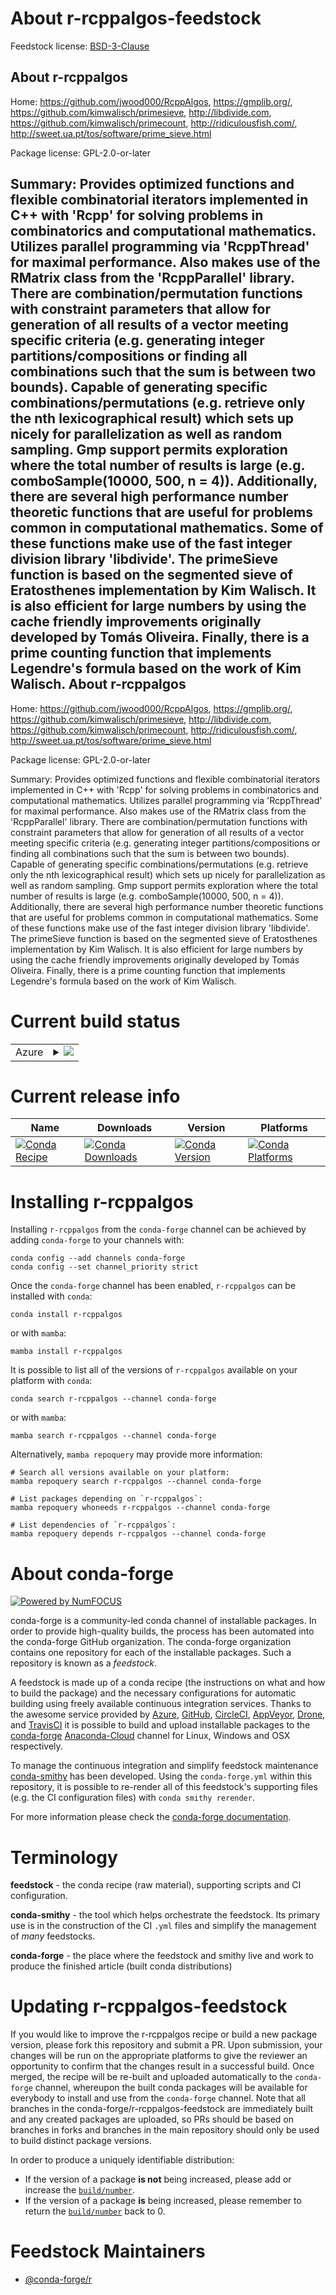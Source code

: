 About r-rcppalgos-feedstock
===========================

Feedstock license: [BSD-3-Clause](https://github.com/conda-forge/r-rcppalgos-feedstock/blob/main/LICENSE.txt)

About r-rcppalgos
-----------------

Home: https://github.com/jwood000/RcppAlgos, https://gmplib.org/, https://github.com/kimwalisch/primesieve, http://libdivide.com, https://github.com/kimwalisch/primecount, http://ridiculousfish.com/, http://sweet.ua.pt/tos/software/prime_sieve.html

Package license: GPL-2.0-or-later

Summary: Provides optimized functions and flexible combinatorial iterators implemented in C++ with 'Rcpp' for solving problems in combinatorics and computational mathematics. Utilizes parallel programming via 'RcppThread' for maximal performance. Also makes use of the RMatrix class from the 'RcppParallel' library. There are combination/permutation functions with constraint parameters that allow for generation of all results of a vector meeting specific criteria (e.g. generating integer partitions/compositions or finding all combinations such that the sum is between two bounds). Capable of generating specific combinations/permutations (e.g. retrieve only the nth lexicographical result) which sets up nicely for parallelization as well as random sampling. Gmp support permits exploration where the total number of results is large (e.g. comboSample(10000, 500, n = 4)). Additionally, there are several high performance number theoretic functions that are useful for problems common in computational mathematics. Some of these functions make use of the fast integer division library 'libdivide'. The primeSieve function is based on the segmented sieve of Eratosthenes implementation by Kim Walisch. It is also efficient for large numbers by using the cache friendly improvements originally developed by Tomás Oliveira. Finally, there is a prime counting function that implements Legendre's formula based on the work of Kim Walisch.
About r-rcppalgos
-----------------

Home: https://github.com/jwood000/RcppAlgos, https://gmplib.org/, https://github.com/kimwalisch/primesieve, http://libdivide.com, https://github.com/kimwalisch/primecount, http://ridiculousfish.com/, http://sweet.ua.pt/tos/software/prime_sieve.html

Package license: GPL-2.0-or-later

Summary: Provides optimized functions and flexible combinatorial iterators implemented in C++ with 'Rcpp' for solving problems in combinatorics and computational mathematics. Utilizes parallel programming via 'RcppThread' for maximal performance. Also makes use of the RMatrix class from the 'RcppParallel' library. There are combination/permutation functions with constraint parameters that allow for generation of all results of a vector meeting specific criteria (e.g. generating integer partitions/compositions or finding all combinations such that the sum is between two bounds). Capable of generating specific combinations/permutations (e.g. retrieve only the nth lexicographical result) which sets up nicely for parallelization as well as random sampling. Gmp support permits exploration where the total number of results is large (e.g. comboSample(10000, 500, n = 4)). Additionally, there are several high performance number theoretic functions that are useful for problems common in computational mathematics. Some of these functions make use of the fast integer division library 'libdivide'. The primeSieve function is based on the segmented sieve of Eratosthenes implementation by Kim Walisch. It is also efficient for large numbers by using the cache friendly improvements originally developed by Tomás Oliveira. Finally, there is a prime counting function that implements Legendre's formula based on the work of Kim Walisch.

Current build status
====================


<table>
    
  <tr>
    <td>Azure</td>
    <td>
      <details>
        <summary>
          <a href="https://dev.azure.com/conda-forge/feedstock-builds/_build/latest?definitionId=9701&branchName=main">
            <img src="https://dev.azure.com/conda-forge/feedstock-builds/_apis/build/status/r-rcppalgos-feedstock?branchName=main">
          </a>
        </summary>
        <table>
          <thead><tr><th>Variant</th><th>Status</th></tr></thead>
          <tbody><tr>
              <td>linux_64_r_base4.2</td>
              <td>
                <a href="https://dev.azure.com/conda-forge/feedstock-builds/_build/latest?definitionId=9701&branchName=main">
                  <img src="https://dev.azure.com/conda-forge/feedstock-builds/_apis/build/status/r-rcppalgos-feedstock?branchName=main&jobName=linux&configuration=linux%20linux_64_r_base4.2" alt="variant">
                </a>
              </td>
            </tr><tr>
              <td>linux_64_r_base4.3</td>
              <td>
                <a href="https://dev.azure.com/conda-forge/feedstock-builds/_build/latest?definitionId=9701&branchName=main">
                  <img src="https://dev.azure.com/conda-forge/feedstock-builds/_apis/build/status/r-rcppalgos-feedstock?branchName=main&jobName=linux&configuration=linux%20linux_64_r_base4.3" alt="variant">
                </a>
              </td>
            </tr><tr>
              <td>osx_64_r_base4.2</td>
              <td>
                <a href="https://dev.azure.com/conda-forge/feedstock-builds/_build/latest?definitionId=9701&branchName=main">
                  <img src="https://dev.azure.com/conda-forge/feedstock-builds/_apis/build/status/r-rcppalgos-feedstock?branchName=main&jobName=osx&configuration=osx%20osx_64_r_base4.2" alt="variant">
                </a>
              </td>
            </tr><tr>
              <td>osx_64_r_base4.3</td>
              <td>
                <a href="https://dev.azure.com/conda-forge/feedstock-builds/_build/latest?definitionId=9701&branchName=main">
                  <img src="https://dev.azure.com/conda-forge/feedstock-builds/_apis/build/status/r-rcppalgos-feedstock?branchName=main&jobName=osx&configuration=osx%20osx_64_r_base4.3" alt="variant">
                </a>
              </td>
            </tr>
          </tbody>
        </table>
      </details>
    </td>
  </tr>
</table>

Current release info
====================

| Name | Downloads | Version | Platforms |
| --- | --- | --- | --- |
| [![Conda Recipe](https://img.shields.io/badge/recipe-r--rcppalgos-green.svg)](https://anaconda.org/conda-forge/r-rcppalgos) | [![Conda Downloads](https://img.shields.io/conda/dn/conda-forge/r-rcppalgos.svg)](https://anaconda.org/conda-forge/r-rcppalgos) | [![Conda Version](https://img.shields.io/conda/vn/conda-forge/r-rcppalgos.svg)](https://anaconda.org/conda-forge/r-rcppalgos) | [![Conda Platforms](https://img.shields.io/conda/pn/conda-forge/r-rcppalgos.svg)](https://anaconda.org/conda-forge/r-rcppalgos) |

Installing r-rcppalgos
======================

Installing `r-rcppalgos` from the `conda-forge` channel can be achieved by adding `conda-forge` to your channels with:

```
conda config --add channels conda-forge
conda config --set channel_priority strict
```

Once the `conda-forge` channel has been enabled, `r-rcppalgos` can be installed with `conda`:

```
conda install r-rcppalgos
```

or with `mamba`:

```
mamba install r-rcppalgos
```

It is possible to list all of the versions of `r-rcppalgos` available on your platform with `conda`:

```
conda search r-rcppalgos --channel conda-forge
```

or with `mamba`:

```
mamba search r-rcppalgos --channel conda-forge
```

Alternatively, `mamba repoquery` may provide more information:

```
# Search all versions available on your platform:
mamba repoquery search r-rcppalgos --channel conda-forge

# List packages depending on `r-rcppalgos`:
mamba repoquery whoneeds r-rcppalgos --channel conda-forge

# List dependencies of `r-rcppalgos`:
mamba repoquery depends r-rcppalgos --channel conda-forge
```


About conda-forge
=================

[![Powered by
NumFOCUS](https://img.shields.io/badge/powered%20by-NumFOCUS-orange.svg?style=flat&colorA=E1523D&colorB=007D8A)](https://numfocus.org)

conda-forge is a community-led conda channel of installable packages.
In order to provide high-quality builds, the process has been automated into the
conda-forge GitHub organization. The conda-forge organization contains one repository
for each of the installable packages. Such a repository is known as a *feedstock*.

A feedstock is made up of a conda recipe (the instructions on what and how to build
the package) and the necessary configurations for automatic building using freely
available continuous integration services. Thanks to the awesome service provided by
[Azure](https://azure.microsoft.com/en-us/services/devops/), [GitHub](https://github.com/),
[CircleCI](https://circleci.com/), [AppVeyor](https://www.appveyor.com/),
[Drone](https://cloud.drone.io/welcome), and [TravisCI](https://travis-ci.com/)
it is possible to build and upload installable packages to the
[conda-forge](https://anaconda.org/conda-forge) [Anaconda-Cloud](https://anaconda.org/)
channel for Linux, Windows and OSX respectively.

To manage the continuous integration and simplify feedstock maintenance
[conda-smithy](https://github.com/conda-forge/conda-smithy) has been developed.
Using the ``conda-forge.yml`` within this repository, it is possible to re-render all of
this feedstock's supporting files (e.g. the CI configuration files) with ``conda smithy rerender``.

For more information please check the [conda-forge documentation](https://conda-forge.org/docs/).

Terminology
===========

**feedstock** - the conda recipe (raw material), supporting scripts and CI configuration.

**conda-smithy** - the tool which helps orchestrate the feedstock.
                   Its primary use is in the construction of the CI ``.yml`` files
                   and simplify the management of *many* feedstocks.

**conda-forge** - the place where the feedstock and smithy live and work to
                  produce the finished article (built conda distributions)


Updating r-rcppalgos-feedstock
==============================

If you would like to improve the r-rcppalgos recipe or build a new
package version, please fork this repository and submit a PR. Upon submission,
your changes will be run on the appropriate platforms to give the reviewer an
opportunity to confirm that the changes result in a successful build. Once
merged, the recipe will be re-built and uploaded automatically to the
`conda-forge` channel, whereupon the built conda packages will be available for
everybody to install and use from the `conda-forge` channel.
Note that all branches in the conda-forge/r-rcppalgos-feedstock are
immediately built and any created packages are uploaded, so PRs should be based
on branches in forks and branches in the main repository should only be used to
build distinct package versions.

In order to produce a uniquely identifiable distribution:
 * If the version of a package **is not** being increased, please add or increase
   the [``build/number``](https://docs.conda.io/projects/conda-build/en/latest/resources/define-metadata.html#build-number-and-string).
 * If the version of a package **is** being increased, please remember to return
   the [``build/number``](https://docs.conda.io/projects/conda-build/en/latest/resources/define-metadata.html#build-number-and-string)
   back to 0.

Feedstock Maintainers
=====================

* [@conda-forge/r](https://github.com/conda-forge/r/)


